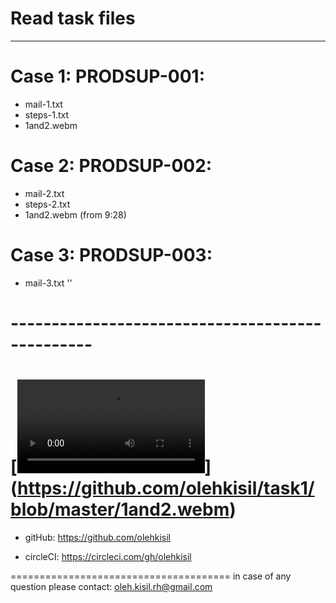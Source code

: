 # Read task files
-----------------

Case 1: PRODSUP-001:
====================
* mail-1.txt
* steps-1.txt
* 1and2.webm


Case 2: PRODSUP-002:
====================
* mail-2.txt
* steps-2.txt
* 1and2.webm (from 9:28)


Case 3: PRODSUP-003:
====================
* mail-3.txt
''
# ------------------------------------------------

[![video for Case 1 and Case 2](https://github.com/olehkisil/task1/blob/master/1and2.webm)]        (https://github.com/olehkisil/task1/blob/master/1and2.webm)
======================================
* gitHub:
https://github.com/olehkisil

* circleCI:
https://circleci.com/gh/olehkisil

======================================
in case of any question please contact:
oleh.kisil.rh@gmail.com
